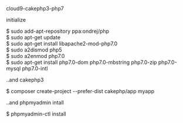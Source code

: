 cloud9-cakephp3-php7

initialize

$ sudo add-apt-repository ppa:ondrej/php  
$ sudo apt-get update  
$ sudo apt-get install libapache2-mod-php7.0  
$ sudo a2dismod php5  
$ sudo a2enmod php7.0  
$ sudo apt-get install php7.0-dom php7.0-mbstring php7.0-zip php7.0-mysql php7.0-intl

..and cakephp3  

$ composer create-project --prefer-dist cakephp/app myapp  

..and phpmyadmin intall 

$ phpmyadmin-ctl install